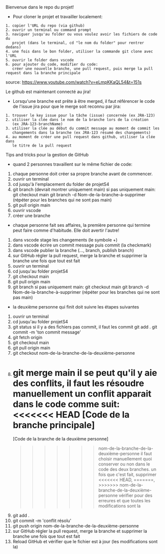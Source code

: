 Bienvenue dans le repo du projet! 
   - Pour cloner le projet et travailler localement:
   
    1. copier l'URL du repo (via github)
    2. ouvrir un terminal ou command prompt
    3. naviguer jusqu'au folder ou vous voulez avoir les fichiers de code du 
       projet (dans le terminal, cd "le nom du folder" pour rentrer dedans)
    4. une fois dans le bon folder, utiliser la commande git clone avec l'URL
    5. ouvrir le folder dans vscode
    6. pour ajouter du code, modifier du code: 
       créer une nouvelle branche, une pull request, puis merge la pull request dans la branche principale

source: https://www.youtube.com/watch?v=eLmpKKaQL54&t=151s

Le github est maintenant connecté au jira!

   - Lorsqu'une branche est prête à être merged, il faut référencer le code de 
     l'issue jira pour que le merge soit reconnu par jira:
   
    1. trouver le key issue pour la tâche (issue) concernée (ex JRA-123)
    2. utiliser la clée dans le nom de la branche lors de la création
       (ex JRA-123-branchName)
    3. utiliser la clée au début du commit message au moment de commit les 
       changements dans la branche (ex JRA-123 résumé des changements)
    4. au moment de créer une pull request dans github, utiliser la clée dans
       le titre de la pull request


Tips and tricks pour la gestion de GitHub 
   - quand 2 personnes travaillent sur le même fichier de code:

   1. chaque personne doit créer sa propre branche avant de commencer.
   2. ouvrir un terminal
   3. cd jusqu'à l'emplacement du folder de projetS4
   4. git branch (devrait montrer uniquement main)
         si pas uniquement main: 
         git checkout main
         git branch -d Nom-de-la-branche-à-supprimer (répéter pour les branches qui ne sont pas main)
   5. git pull origin main
   6. ouvrir vscode
   7. créer une branche

   - chaque personne fait ses affaires, la première personne qui termine peut faire comme d'habitude. Elle doit avertir l'autre!
   
   1. dans vscode stage les changements (le symbole +)
   2. dans vscode écrire un commit message puis commit (la checkmark)
   3. dans vscode publier la branche (..., branch, publish branch)
   4. sur GitHub régler la pull request, merge la branche et supprimer la branche une fois que tout est fait
   5. ouvrir un terminal
   6. cd jusqu'au folder projetS4
   7. git checkout main
   8. git pull origin main
   9. git branch
         si pas uniquement main: 
         git checkout main
         git branch -d Nom-de-la-branche-à-supprimer (répéter pour les branches qui ne sont pas main)

   - la deuxième personne qui finit doit suivre les étapes suivantes

   1. ouvrir un terminal
   2. cd jusqu'au folder projetS4
   3. git status
         si il y a des fichiers pas commit, il faut les commit
         git add .
         git commit -m 'ton commit message'
   4. git fetch origin
   5. git checkout main
   6. git pull origin main
   7. git checkout nom-de-la-branche-de-la-deuxième-personne
   8. git merge main
         il se peut qu'il y aie des conflits, il faut les résoudre manuellement
         un conflit apparait dans le code comme suit:
         <<<<<<< HEAD
         [Code de la branche principale]
         =======
         [Code de la branche de la deuxième personne]
         >>>>>>> nom-de-la-branche-de-la-deuxième-personne
         il faut choisir manuellement quoi conserver ou non dans le code des deux branches.
         un fois que c'est fait, supprimer <<<<<<< HEAD, =======, >>>>>>> nom-de-la-branche-de-la-deuxième-personne
         vérifier pour des erreures et que toutes les modifications sont la
   9. git add .
   10. git commit -m 'conflit résolu'
   11. git push origin nom-de-la-branche-de-la-deuxième-personne
   12. sur GitHub régler la pull request, merge la branche et supprimer la branche une fois que tout est fait
   13. Reload GitHub et vérifier que le fichier est à jour (les modifications sont la)
